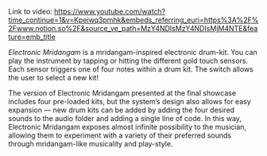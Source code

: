 Link to video: https://www.youtube.com/watch?time_continue=1&v=Kpeiwq3pmhk&embeds_referring_euri=https%3A%2F%2Fwww.notion.so%2F&source_ve_path=MzY4NDIsMzY4NDIsMjM4NTE&feature=emb_title

*Electronic Mridangam* is a mridangam-inspired electronic drum-kit.
You can play the instrument by tapping or hitting the different gold touch sensors.
Each sensor triggers one of four notes within a drum kit.
The switch allows the user to select a new kit!

The version of Electronic Mridangam presented at the final showcase includes
four pre-loaded kits, but the system’s design also allows for easy expansion —
new drum kits can be added by adding the four desired sounds to the audio folder
and adding a single line of code. In this way, Electronic Mridangam exposes almost
infinite possibility to the musician, allowing them to experiment with a variety
of their preferred sounds through mridangam-like musicality and play-style.
